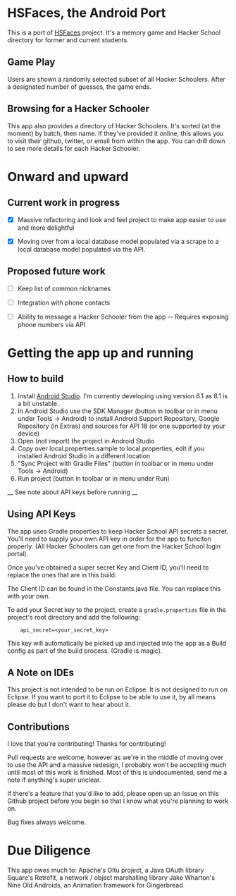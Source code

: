 # HSFaces, the Android Port

This is a port of [HSFaces](https://github.com/adamfraser/HSFaces) project.  It's a memory game and Hacker School directory
for former and current students.

## Game Play

Users are shown a randomly selected subset of all Hacker Schoolers.  After a designated number of guesses, the game ends.

## Browsing for a Hacker Schooler

This app also provides a directory of Hacker Schoolers.  It's sorted (at the moment) by batch, then name.  If they've provided it online,
this allows you to visit their github, twitter, or email from within the app.  You can drill down to see more details for each 
Hacker Schooler.

# Onward and upward
## Current work in progress
- [x] Massive refactoring and look and feel project to make app easier to use and more delightful
- [x] Moving over from a local database model populated via a scrape to a local database model populated via the API.


## Proposed future work
- [ ] Keep list of common nicknames
- [ ] Integration with phone contacts
- [ ] Ability to message a Hacker Schooler from the app -- Requires exposing phone numbers via API


# Getting the app up and running

## How to build
1. Install [Android Studio](https://developer.android.com/sdk/installing/studio.html).  I'm currently developing using version 6.1 as 8.1 is a bit unstable.
2. In Android Studio use the SDK Manager (button in toolbar or in menu under Tools -> Android) to install Android Support Repository, Google Repository (in Extras) and sources for API 18 (or one supported by your device)
3. Open (not import) the project in Android Studio
4. Copy over local.properties.sample to local.properties, edit if you installed Android Studio in a different location
5. "Sync Project with Gradle Files" (button in toolbar or in menu under Tools -> Android)
6. Run project (button in toolbar or in menu under Run)

__ See note about API keys before running __

## Using API Keys

The app uses Gradle properties to keep Hacker School API secrets a secret.  You'll need to supply your own API key in order for the app to funciton properly. (All Hacker Schoolers can get one from the Hacker School login portal).

Once you've obtained a super secret Key and Client ID, you'll need to replace the ones that are in this build.

The Client ID can be found in the Constants.java file.  You can replace this with your own.

To add your Secret key to the project, create a `gradle.properties` file in the project's root directory and add the following:

```
    api_secret=<your_secret_key>
```

This key will automatically be picked up and injected into the app as a Build config as part of the build process.  (Gradle is magic).


## A Note on IDEs

This project is not intended to be run on Eclipse.  It is not designed to run on Eclipse.  If you want to port it to Eclipse to be able to use it, by all means please do but I don't want to hear about it.


## Contributions

I love that you're contributing!  Thanks for contributing!

Pull requests are welcome, however as we're in the middle of moving over to use the API and a massive redesign, I probably won't be accepting much until most of this work is finished.
Most of this is undocumented, send me a note if anything's super unclear.

If there's a feature that you'd like to add, please open up an Issue on this Github project before you begin so that I know what you're planning to work on.

Bug fixes always welcome.


# Due Diligence

This app owes much to:
Apache's Oltu project, a Java OAuth library
Square's Retrofit, a network / object marshalling library
Jake Wharton's Nine Old Androids, an Animation framework for Gingerbread


